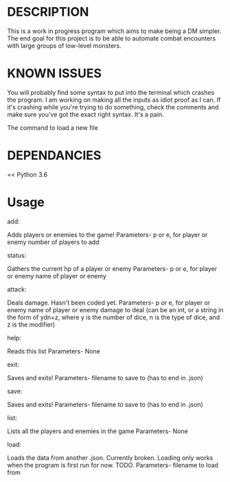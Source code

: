 <h1>DESCRIPTION</h1>
This is a work in progress program which aims to make being a DM simpler. The end goal for this project is to be able to automate combat encounters with large groups of low-level monsters. 
<h1>KNOWN ISSUES</h1>
You will probably find some syntax to put into the terminal which crashes the program. I am working on making all the inputs as idiot proof as I can. If it's crashing while you're trying to do something, check the comments and make sure you've got the exact right syntax. It's a pain.

The command to load a new file

<h1>DEPENDANCIES</h1>
 =< Python 3.6
<h1>Usage</h1>
add:

Adds players or enemies to the game!
   Parameters-
    p or e, for player or enemy
   number of players to add

status:

Gathers the current hp of a player or enemy
     Parameters-
    p or e, for player or enemy
    name of player or enemy

attack:

Deals damage. Hasn't been coded yet.
    Parameters-
    p or e, for player or enemy
    name of player or enemy
    damage to deal (can be an int, or a string in the form of ydn+z, where y is the number of dice, n is the type of dice, and z is the modifier)

help:

Reads this list
    Parameters-
    None

exit:

Saves and exits!
  Parameters-
    filename to save to (has to end in .json)

save:

Saves and exits!
  Parameters-
    filename to save to (has to end in .json)

list:

Lists all the players and enemies in the game
    Parameters-
    None

load:

Loads the data from another .json. Currently broken. Loading only works when the program is first run for now. TODO.
    Parameters-
    filename to load from
